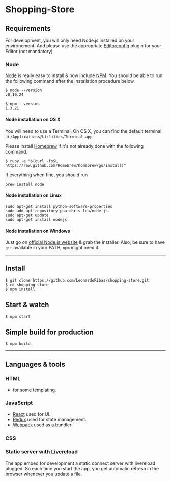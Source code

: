 # Shopping-Store

## Requirements

For development, you will only need Node.js installed on your environement.
And please use the appropriate [Editorconfig](http://editorconfig.org/) plugin for your Editor (not mandatory).

### Node

[Node](http://nodejs.org/) is really easy to install & now include [NPM](https://npmjs.org/).
You should be able to run the following command after the installation procedure
below.

    $ node --version
    v0.10.24

    $ npm --version
    1.3.21

#### Node installation on OS X

You will need to use a Terminal. On OS X, you can find the default terminal in
`/Applications/Utilities/Terminal.app`.

Please install [Homebrew](http://brew.sh/) if it's not already done with the following command.

    $ ruby -e "$(curl -fsSL https://raw.github.com/Homebrew/homebrew/go/install)"

If everything when fine, you should run

    brew install node

#### Node installation on Linux

    sudo apt-get install python-software-properties
    sudo add-apt-repository ppa:chris-lea/node.js
    sudo apt-get update
    sudo apt-get install nodejs

#### Node installation on Windows

Just go on [official Node.js website](http://nodejs.org/) & grab the installer.
Also, be sure to have `git` available in your PATH, `npm` might need it.

---

## Install

    $ git clone https://github.com/LeonardoRibas/shopping-store.git
    $ cd shopping-store
    $ npm install

## Start & watch

    $ npm start

## Simple build for production

    $ npm build

---

## Languages & tools

### HTML

- for some templating.

### JavaScript

- [React](http://facebook.github.io/react) used for UI.
- [Redux](https://github.com/reduxjs/redux) used for state management.
- [Webpack](https://webpack.js.org) used as a bundler

### CSS


### Static server with Livereload

The app embed for development a static connect server with livereload plugged.
So each time you start the app, you get automatic refresh in the browser whenever you update a file.
